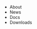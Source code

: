 <ul>
	<li href="https://applesthepi.github.io/unnamedblocks/">About</li>
	<li href="https://applesthepi.github.io/unnamedblocks/news.html">News</li>
	<li>Docs</li>
	<li>Downloads</li>
</ul>
